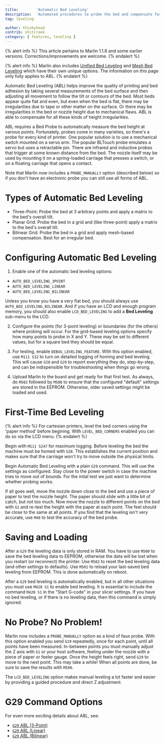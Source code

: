 ```yaml
---
title:        'Automatic Bed Leveling'
description:  'Automated procedures to probe the bed and compensate for an irregular or tilted bed'
tag: leveling

author: thinkyhead
contrib: shitcreek
category: [ features, leveling ]
---
```


{% alert info %}
This article pertains to Marlin 1.1.6 and some earlier versions. Corrections/improvements are welcome.
{% endalert %}

{% alert info %}
Marlin also includes [Unified Bed Leveling](unified_bed_leveling.html) and [Mesh Bed Leveling](/docs/gcode/G029-mbl.html) which have their own unique options. The information on this page only fully applies to ABL.
{% endalert %}

<!-- # Introduction -->

Automatic Bed Leveling (ABL) helps improve the quality of printing and bed adhesion by taking several measurements of the bed surface and then adjusting all movement to follow the tilt or contours of the bed. Most beds appear quite flat and even, but even when the bed is flat, there may be irregularities due to tape or other matter on the surface. Or there may be irregularities in the bed or nozzle height due to mechanical flaws. ABL is able to compensate for all these kinds of height irregularities.

ABL requires a Bed Probe to automatically measure the bed height at various points. Fortunately, probes come in many varieties, so there's a probe for every kind of printer. One popular solution is to use a mechanical switch mounted on a servo arm. The popular BLTouch probe emulates a servo but uses a retractable pin. There are infrared and inductive probes that trigger at some known distance from the bed. The nozzle itself may be used by mounting it on a spring-loaded carriage that presses a switch, or on a floating carriage that opens a contact.

Note that Marlin now includes a `PROBE_MANUALLY` option (described below) so if you don't have an electronic probe you can still use all forms of ABL.

# Types of Automatic Bed Leveling
 - Three-Point: Probe the bed at 3 arbitrary points and apply a matrix to the bed's overall tilt.
 - Planar Grid: Probe the bed in a grid and (like three-point) apply a matrix to the bed's overall tilt.
 - Bilinear Grid: Probe the bed in a grid and apply mesh-based compensation. Best for an irregular bed.

# Configuring Automatic Bed Leveling
1. Enable one of the automatic bed leveling options:
 - `AUTO_BED_LEVELING_3POINT`
 - `AUTO_BED_LEVELING_LINEAR`
 - `AUTO_BED_LEVELING_BILINEAR`

Unless you know you have a very flat bed, you should always use `AUTO_BED_LEVELING_BILINEAR`. And if you have an LCD and enough program memory, you should also enable `LCD_BED_LEVELING` to add a **Bed Leveling** sub-menu to the LCD.

2. Configure the points (for 3-point leveling) or boundaries (for the others) where probing will occur. For the grid-based leveling options specify how many points to probe in X and Y. These may be set to different values, but for a square bed they should be equal.

3. For testing, enable `DEBUG_LEVELING_FEATURE`. With this option enabled, use `M111 S32` to turn on detailed logging of homing and bed leveling. This will cause `G28` and `G29` to report everything they do, step-by-step, and can be indispensible for troubleshooting when things go wrong.

4. Upload Marlin to the board and get ready for that first test. As always, do `M502` followed by `M500` to ensure that the configured "default" settings are stored in the EEPROM. Otherwise, older saved settings might be loaded and used.

# First-Time Bed Leveling

{% alert info %}
For cartesian printers, level the bed corners using the 'paper method' before begining. With `LEVEL_BED_CORNERS` enabled you can do so via the LCD menu.
{% endalert %}

Begin with `M111 S247` for maximum logging. Before leveling the bed the machine must be homed with `G28`. This establishes the current position and makes sure that the carriage won't try to move outside the physical limits.

Begin Automatic Bed Leveling with a plain `G29` command. This will use the settings as configured. Stay close to the power switch in case the machine tries to move out of bounds. For the intial test we just want to determine whether probing works.

If all goes well, move the nozzle down close to the bed and use a piece of paper to test the nozzle height. The paper should slide with a little bit of catch, but not too much. Now move the nozzle to different points on the bed with `G1` and re-test the height with the paper at each point. The feel should be close to the same at all points. If you find that the leveling isn't very accurate, use `M48` to test the accuracy of the bed probe.

# Saving and Loading
After a `G29` the leveling data is only stored in RAM. You have to use `M500` to save the bed leveling data to EEPROM, otherwise the data will be lost when you restart (or reconnect) the printer. Use `M502` to reset the bed leveling data (and other settings to defaults). Use `M501` to reload your last-saved bed leveling from EEPROM. This is done automatically on reboot.

After a `G29` bed leveling is automatically enabled, but in all other situations you must use `M420 S1` to enable bed leveling. It is essential to include the command `M420 S1` in the "Start G-code" in your slicer settings. If you have no bed leveling, or if there is no leveling data, then this command is simply ignored.

# No Probe? No Problem!
Marlin now includes a `PROBE_MANUALLY` option as a kind of faux probe. With this option enabled you send `G29` repeatedly, once for each point, until all points have been measured. In-between points you must manually adjust the Z axis with `G1` or your host software, feeling under the nozzle with a piece of paper or feeler gauge. Once the height feels right, send `G29` to move to the next point. This may take a while! When all points are done, be sure to save the results with `M500`.

The `LCD_BED_LEVELING` option makes manual leveling a lot faster and easier by providing a guided procedure and direct Z adjustment.

# G29 Command Options

For even more exciting details about ABL, see:
- [`G29` ABL (3-Point)](/docs/gcode/G029-abl-3point.html)
- [`G29` ABL (Linear)](/docs/gcode/G029-abl-linear.html)
- [`G29` ABL (Bilinear)](/docs/gcode/G029-abl-bilinear.html)
